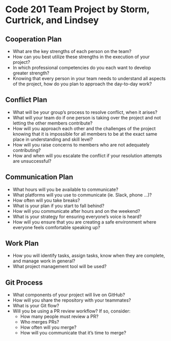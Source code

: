 # Code 201 Team Project by Storm, Curtrick, and Lindsey

## Cooperation Plan
* What are the key strengths of each person on the team?
* How can you best utilize these strengths in the execution of your project?
* In which professional competencies do you each want to develop greater strength?
* Knowing that every person in your team needs to understand all aspects of the project, how do you plan to approach the day-to-day work?

## Conflict Plan
* What will be your group’s process to resolve conflict, when it arises?
* What will your team do if one person is taking over the project and not letting the other members contribute?
* How will you approach each other and the challenges of the project knowing that it is impossible for all members to be at the exact same place in understanding and skill level?
* How will you raise concerns to members who are not adequately contributing?
* How and when will you escalate the conflict if your resolution attempts are unsuccessful?

## Communication Plan
* What hours will you be available to communicate?
* What platforms will you use to communicate (ie. Slack, phone …)?
* How often will you take breaks?
* What is your plan if you start to fall behind?
* How will you communicate after hours and on the weekend?
* What is your strategy for ensuring everyone’s voice is heard?
* How will you ensure that you are creating a safe environment where everyone feels comfortable speaking up?

## Work Plan
* How you will identify tasks, assign tasks, know when they are complete, and manage work in general?
* What project management tool will be used?

## Git Process
* What components of your project will live on GitHub?
* How will you share the repository with your teammates?
* What is your Git flow?
* Will you be using a PR review workflow? If so, consider:
  * How many people must review a PR?
  * Who merges PRs?
  * How often will you merge?
  * How will you communicate that it’s time to merge?
